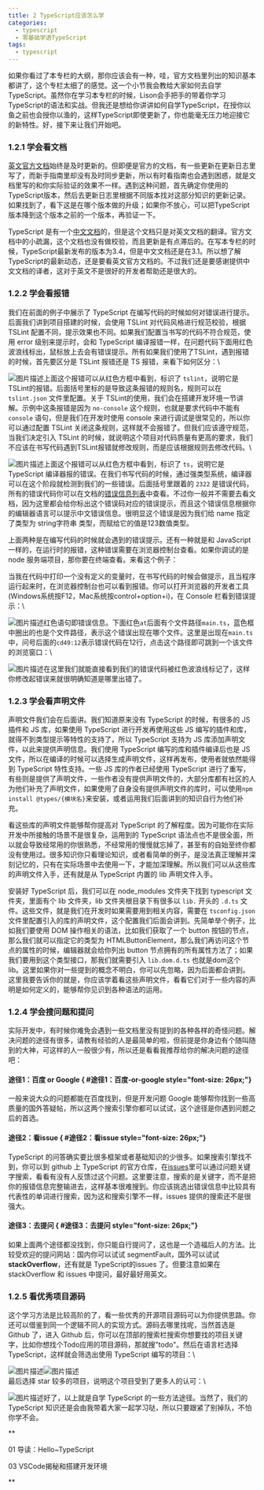 ```yaml
---
title: 2 TypeScript应该怎么学
categories: 
  - typescript
  - 零基础学透TypeScript
tags: 
  - typescript
---
```


如果你看过了本专栏的大纲，那你应该会有一种，哇，官方文档里列出的知识基本都讲了，这个专栏太细了的感觉。这一个小节我会教给大家如何去自学TypeScript。虽然你在学习本专栏的时候，Lison会手把手的带着你学习TypeScript的语法和实战。但我还是想给你讲讲如何自学TypeScript，在授你以鱼之前也会授你以渔的，这样TypeScript即使更新了，你也能毫无压力地迎接它的新特性。好，接下来让我们开始吧。

### 1.2.1 学会看文档

[英文官方文档](http://www.typescriptlang.org/docs/home.html)始终是及时更新的。但即便是官方的文档，有一些更新在更新日志里写了，而新手指南里却没有及时同步更新，所以有时看指南也会遇到困惑，就是文档里写的和你实际验证的效果不一样。遇到这种问题，首先确定你使用的TypeScript版本，然后去更新日志里根据不同版本找对这部分知识的更新记录。如果找到了，看下这是在哪个版本做的升级；如果你不放心，可以把TypeScript版本降到这个版本之前的一个版本，再验证一下。

TypeScript
是有一个[中文文档](https://www.tslang.cn/docs/home.html)的，但是这个文档只是对英文文档的翻译。官方文档中的小疏漏，这个文档也没有做校验，而且更新是有点滞后的。在写本专栏的时候，TypeScript最新发布的版本为3.4，但是中文文档还是在3.1。所以想了解TypeScript的最新动态，还是要看英文官方文档的。不过我们还是要感谢提供中文文档的译者，这对于英文不是很好的开发者帮助还是很大的。

### 1.2.2 学会看报错

我们在前面的例子中展示了 TypeScript
在编写代码的时候如何对错误进行提示。后面我们讲到项目搭建的时候，会使用
TSLint 对代码风格进行规范校验，根据 TSLint
配置不同，提示效果也不同。如果我们配置当书写的代码不符合规范，使用 error
级别来提示时，会和 TypeScript
编译报错一样，在问题代码下面用红色波浪线标出，鼠标放上去会有错误提示。所有如果我们使用了TSLint，遇到报错的时候，首先要区分是
TSLint 报错还是 TS 报错，来看下如何区分：\

![图片描述](http://img.mukewang.com/5cef917b0001ff3711000264.png)上面这个报错可以从红色方框中看到，标识了
`tslint`，说明它是TSLint的报错。后面括号里标的是导致这条报错的规则名，规则可以在
`tslint.json` 文件里配置。关于
TSLint的使用，我们会在搭建开发环境一节讲解。示例中这条报错是因为
`no-console` 这个规则，也就是要求代码中不能有 `console`
语句，但是我们在开发时使用 console
来进行调试是很常见的，所以你可以通过配置 TSLint
关闭这条规则，这样就不会报错了。但我们应该遵守规范，当我们决定引入
TSLint
的时候，就说明这个项目对代码质量有更高的要求，我们不应该在书写代码遇到TSLint报错就修改规则，而是应该根据规则去修改代码。\

![图片描述](http://img.mukewang.com/5cef919900015a9b07380216.png)上面这个报错可以从红色方框中看到，标识了
`ts`，说明它是 TypeScript
编译器报的错误。在我们书写代码的时候，通过强类型系统，编译器可以在这个阶段就检测到我们的一些错误。后面括号里跟着的
`2322`
是错误代码，所有的错误代码你可以在文档的[错误信息列表](https://www.tslang.cn/docs/handbook/error.html)中查看。不过你一般并不需要去看文档，因为这里都会给你标出这个错误码对应的错误提示，而且这个错误信息根据你的编辑器语言可以提示中文错误信息。很明显这个错误是因为我们给
name 指定了类型为 string字符串 类型，而赋给它的值是123数值类型。

上面两种是在编写代码的时候就会遇到的错误提示。还有一种就是和 JavaScript
一样的，在运行时的报错，这种错误需要在浏览器控制台查看。如果你调试的是
node 服务端项目，那你要在终端查看。来看这个例子：

当我在代码中打印一个没有定义的变量时，在书写代码的时候会做提示，且当程序运行起来时，在浏览器控制台也可以看到报错。你可以打开浏览器的开发者工具(Windows系统按F12，Mac系统按control+option+i)，在
Console 栏看到错误提示：\

![图片描述](http://img.mukewang.com/5cef91b6000153e812200460.png)红色语句即错误信息。下面红色`at`后面有个文件路径`main.ts`，蓝色框中圈出的也是个文件路径，表示这个错误出现在哪个文件。这里是出现在`main.ts`中，问号后面的`cd49:12`表示错误代码在12行，点击这个路径即可跳到一个该文件的浏览窗口：\

![图片描述](http://img.mukewang.com/5cef91d500010e6b12200694.png)在这里我们就能直接看到我们的错误代码被红色波浪线标记了，这样你修改起错误来就很明确知道是哪里出错了。

### 1.2.3 学会看声明文件

声明文件我们会在后面讲。我们知道原来没有 TypeScript 的时候，有很多的 JS
插件和 JS 库，如果使用 TypeScript 进行开发再使用这些 JS
编写的插件和库，就得不到类型提示等特性的支持了，所以 TypeScript 支持为
JS 库添加声明文件，以此来提供声明信息。我们使用 TypeScript
编写的库和插件编译后也是 JS
文件，所以在编译的时候可以选择生成声明文件，这样再发布，使用者就依然能得到
TypeScript 特性支持。一些 JS 库的作者已经使用 TypeScript
进行了重写，有些则是提供了声明文件，一些作者没有提供声明文件的，大部分库都有社区的人为他们补充了声明文件，如果使用了自身没有提供声明文件的库时，可以使用`npm install @types/{模块名}`来安装，或者运用我们后面讲到的知识自行为他们补充。

看这些库的声明文件能够帮你提高对 TypeScript
的了解程度。因为可能你在实际开发中所接触的场景不是很复杂，运用到的
TypeScript
语法点也不是很全面，所以就会导致经常用的你很熟悉，不经常用的慢慢就忘掉了，甚至有的自始至终你都没有使用过。很多知识你只看理论知识，或者看简单的例子，是没法真正理解并深刻记忆的，只有在实际场景中去使用一下，才能加深理解。所以我们可以从这些库的声明文件入手，还有就是从
TypeScript 内置的 lib 声明文件入手。

安装好 TypeScript 后，我们可以在 node\_modules 文件夹下找到 typescript
文件夹，里面有个 lib 文件夹，lib 文件夹根目录下有很多以 `lib.` 开头的
`.d.ts` 文件。这些文件，就是我们在开发时如果需要用到相关内容，需要在
`tsconfig.json`
文件里配置引入的库的声明文件，这个配置我们后面会讲到。先简单举个例子，比如我们要使用
DOM 操作相关的语法，比如我们获取了一个 button
按钮的节点，那么我们就可以指定它的类型为
HTMLButtonElement，那么我们再访问这个节点的属性的时候，编辑器就会给你列出
button
节点拥有的所有属性方法了；如果我们要用到这个类型接口，那我们就需要引入
`lib.dom.d.ts` 也就是dom这个
lib。这里如果你对一些提到的概念不明白，你可以先忽略，因为后面都会讲到。这里我要告诉你的就是，你应该学着看这些声明文件，看看它们对于一些内容的声明是如何定义的，能够帮你见识到各种语法的运用。

### 1.2.4 学会搜问题和提问

实际开发中，有时候你难免会遇到一些文档里没有提到的各种各样的奇怪问题。解决问题的途径有很多，请教有经验的人是最简单的啦，但前提是你身边有个随叫随到的大神，可这样的人一般很少有，所以还是看看我推荐给你的解决问题的途径吧：

#### 途径1：百度 or Google  { #途径1：百度-or-google style="font-size: 26px;"}

一般来说大众的问题都能在百度找到，但是开发问题 Google
能够帮你找到一些高质量的国外答疑帖，所以这两个搜索引擎你都可以试试，这个途径是你遇到问题之后的首选。

#### 途径2：看issue  { #途径2：看issue style="font-size: 26px;"}

TypeScript
的问答确实要比很多框架或者基础知识的少很多。如果搜索引擎找不到，你可以到
github 上 TypeScript
的官方仓库，在[issues](https://github.com/Microsoft/TypeScript/issues)里可以通过问题关键字搜索，看看有没有人反馈过这个问题。这里要注意，搜索的是关键字，而不是把你的报错信息完整输进去，这样基本很难搜到。你应该挑选出错误信息中比较具有代表性的单词进行搜索，因为这和搜索引擎不一样，issues
提供的搜索还不是很强大。

#### 途径3：去提问  { #途径3：去提问 style="font-size: 26px;"}

如果上面两个途径都没找到，你只能自行提问了，这也是一个造福后人的方法。比较受欢迎的提问网站：国内你可以试试
segmentFault，国外可以试试**stackOverflow**，还有就是 TypeScript的issues
了。但要注意如果在 stackOverflow 和 issues 中提问，最好最好用英文。

### 1.2.5 看优秀项目源码

这个学习方法是比较高阶的了，看一些优秀的开源项目源码可以为你提供思路。你还可以借鉴到同一个逻辑不同人的实现方式。源码去哪里找呢，当然首选是
Github 了，进入 Github
后，你可以在顶部的搜索栏搜索你想要找的项目关键字，比如你想找个Todo应用的项目源码，那就搜"todo"。然后在语言栏选择
TypeScript，这样就会筛选出使用 TypeScript 编写的项目：\

![图片描述](http://img.mukewang.com/5cef91fc0001666517420182.png)![图片描述](http://img.mukewang.com/5cef92110001b6b004980736.png)\
 最后选择 star 较多的项目，说明这个项目受到了更多人的认可：\

![图片描述](http://img.mukewang.com/5cef922700019ad114580334.png)好了，以上就是自学
TypeScript 的一些方法途径。当然了，我们的 TypeScript
知识还是会由我带着大家一起学习哒，所以只要跟紧了别掉队，不怕你学不会。

[](/read/35/article/338)

**

01 导读：Hello\~TypeScript

[](/read/35/article/340)

03 VSCode揭秘和搭建开发环境

**
